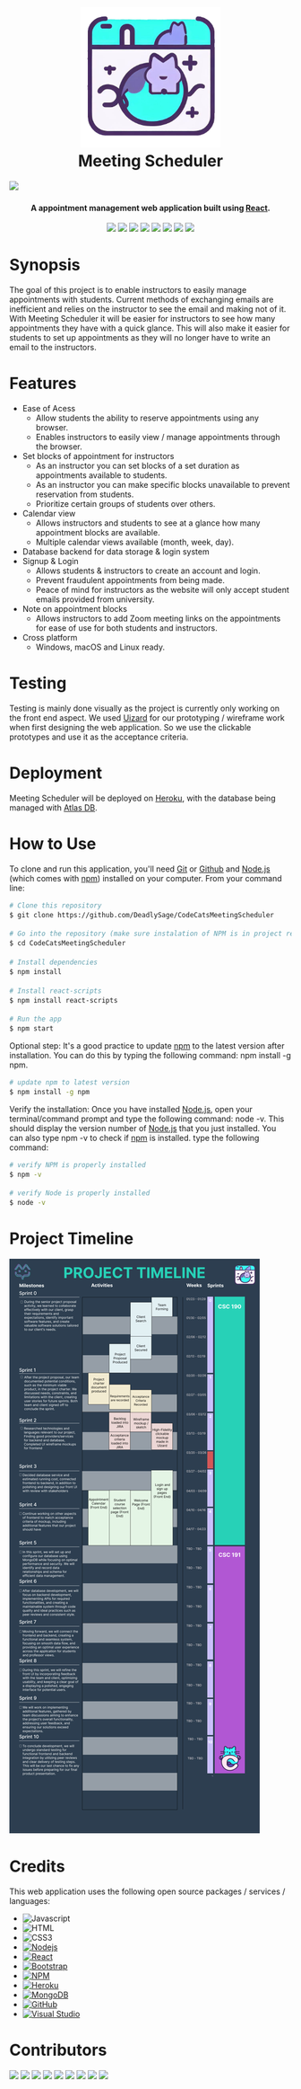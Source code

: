 <h1 align="center">
  <br>
  <a href="https://github.com/DeadlySage/CodeCatsMeetingScheduler"><img src="https://github.com/DeadlySage/CodeCatsMeetingScheduler/blob/main/public/project%20logo%20small%20border.png" alt="MeetingScheduler" width="250"></a>
  <br>
  Meeting Scheduler
  <br>
</h1>

![](https://github.com/DeadlySage/CodeCatsMeetingScheduler/blob/main/public/demo.gif)

<h4 align="center">A appointment management web application built using <a href="https://react.dev/" target="_blank">React</a>.</h4>

<p align="center">
  <a href= "#synopsis"><img src="https://img.shields.io/badge/Synopsis--ac67d1?style=for-the-badge&labelColor=2C3E50"></a> 
  <a href= "#features"><img src="https://img.shields.io/badge/Features--ac67d1?style=for-the-badge&labelColor=2C3E50"></a>
  <a href= "#testing"><img src="https://img.shields.io/badge/Testing--ac67d1?style=for-the-badge&labelColor=2C3E50"></a>
  <a href= "#deployment"><img src="https://img.shields.io/badge/Deployment--ac67d1?style=for-the-badge&labelColor=2C3E50"></a>
  <a href= "#how-to-use"><img src="https://img.shields.io/badge/How%20To%20Use--ac67d1?style=for-the-badge&labelColor=2C3E50"></a>
  <a href= "#project-timeline"><img src="https://img.shields.io/badge/Project%20Timeline--ac67d1?style=for-the-badge&labelColor=2C3E50"></a>
  <a href= "#credits"><img src="https://img.shields.io/badge/Credits--ac67d1?style=for-the-badge&labelColor=2C3E50"></a>
  <a href= "#contributors"><img src="https://img.shields.io/badge/Contributors--ac67d1?style=for-the-badge&labelColor=2C3E50"></a>
</p>


# Synopsis 

The goal of this project is to enable instructors to easily manage appointments with students. Current methods of exchanging emails are inefficient and relies on the instructor to see the email and making not of it. With Meeting Scheduler it will be easier for instructors to see how many appointments they have with a quick glance. This will also make it easier for students to set up appointments as they will no longer have to write an email to the instructors. 

# Features

* Ease of Acess
  - Allow students the ability to reserve appointments using any browser.
  - Enables instructors to easily view / manage appointments through the browser.
* Set blocks of appointment for instructors
  - As an instructor you can set blocks of a set duration as appointments available to students.
  - As an instructor you can make specific blocks unavailable to prevent reservation from students.
  - Prioritize certain groups of students over others.
* Calendar view
  - Allows instructors and students to see at a glance how many appointment blocks are available.
  - Multiple calendar views available (month, week, day).
* Database backend for data storage & login system
* Signup & Login
  - Allows students & instructors to create an account and login.
  - Prevent fraudulent appointments from being made.
  - Peace of mind for instructors as the website will only accept student emails provided from university. 
* Note on appointment blocks
  - Allows instructors to add Zoom meeting links on the appointments for ease of use for both students and instructors.
* Cross platform
  - Windows, macOS and Linux ready.

# Testing

Testing is mainly done visually as the project is currently only working on the front end aspect. We used [Uizard](https://uizard.io/) for our prototyping / wireframe work when first designing the web application. So we use the clickable prototypes and use it as the acceptance criteria. 

# Deployment

Meeting Scheduler will be deployed on [Heroku](https://www.heroku.com/), with the database being managed with [Atlas DB](https://www.mongodb.com/atlas/database).

# How to Use

To clone and run this application, you'll need [Git](https://git-scm.com) or [Github](https://github.com/) and [Node.js](https://nodejs.org/en/download/) (which comes with [npm](http://npmjs.com)) installed on your computer. From your command line:

```bash
# Clone this repository
$ git clone https://github.com/DeadlySage/CodeCatsMeetingScheduler

# Go into the repository (make sure instalation of NPM is in project repository)
$ cd CodeCatsMeetingScheduler

# Install dependencies
$ npm install

# Install react-scripts
$ npm install react-scripts

# Run the app
$ npm start

```

Optional step: It's a good practice to update [npm](http://npmjs.com) to the latest version after installation. You can do this by typing the following command: npm install -g npm.

```bash
# update npm to latest version
$ npm install -g npm

```

Verify the installation: Once you have installed [Node.js](https://nodejs.org/en), open your terminal/command prompt and type the following command: node -v. This should display the version number of [Node.js](https://nodejs.org/en) that you just installed. You can also type npm -v to check if [npm](http://npmjs.com) is installed. type the following command: 

```bash
# verify NPM is properly installed
$ npm -v

# verify Node is properly installed
$ node -v

```

# Project Timeline

![](https://github.com/DeadlySage/CodeCatsMeetingScheduler/blob/main/public/Project%20Timeline.jpg)

# Credits

This web application uses the following open source packages / services / languages:

- ![Javascript](https://img.shields.io/badge/Javascript-F0DB4F?style=for-the-badge&labelColor=black&logo=javascript&logoColor=F0DB4F)
- ![HTML](https://img.shields.io/badge/HTML5-E34F26?style=for-the-badge&logo=html5&logoColor=white)
- ![CSS3](https://img.shields.io/badge/CSS3-1572B6?style=for-the-badge&logo=css3&logoColor=white)
- [![Nodejs](https://img.shields.io/badge/Nodejs-3C873A?style=for-the-badge&labelColor=black&logo=node.js&logoColor=3C873A)](https://nodejs.org/en)
- [![React](https://img.shields.io/badge/-React-61DBFB?style=for-the-badge&labelColor=black&logo=react&logoColor=61DBFB)](https://react.dev/)
- [![Bootstrap](https://img.shields.io/badge/bootstrap-%23563D7C.svg?style=for-the-badge&logo=bootstrap&logoColor=white)](https://getbootstrap.com/)
- [![NPM](https://img.shields.io/badge/NPM-%23CB3837.svg?style=for-the-badge&logo=npm&logoColor=white)](https://www.npmjs.com/)
- [![Heroku](https://img.shields.io/badge/heroku-%23430098.svg?style=for-the-badge&logo=heroku&logoColor=white)](https://www.heroku.com/)
- [![MongoDB](https://img.shields.io/badge/MongoDB-4EA94B?style=for-the-badge&logo=mongodb&logoColor=white)](https://www.mongodb.com/atlas/database)
- [![GitHub](https://img.shields.io/badge/github-%23121011.svg?style=for-the-badge&logo=github&logoColor=white)](https://github.com/)
- [![Visual Studio](https://img.shields.io/badge/Visual%20Studio-5C2D91.svg?style=for-the-badge&logo=visual-studio&logoColor=white)](https://code.visualstudio.com/)

# Contributors

[![](https://img.shields.io/badge/Adrian%20Tandiono-DEV-cyan?style=for-the-badge&labelColor=2C3E50)](https://github.com/DeadlySage)
[![](https://img.shields.io/badge/Andrew%20Abella-DEV-cyan?style=for-the-badge&labelColor=2C3E50)](https://github.com/andrewabe1)
[![](https://img.shields.io/badge/Rick%20Ammann-DEV-cyan?style=for-the-badge&labelColor=2C3E50)](https://github.com/rickramen)
[![](https://img.shields.io/badge/Derrick%20Seals--Belton-DEV-cyan?style=for-the-badge&labelColor=2C3E50)](https://github.com/dseals0055)
[![](https://img.shields.io/badge/Lam%20Phan-DEV-cyan?style=for-the-badge&labelColor=2C3E50)](https://github.com/lamphancs)
[![](https://img.shields.io/badge/Nick%20Bailey-DEV-cyan?style=for-the-badge&labelColor=2C3E50)](https://github.com/bigboibailey)
[![](https://img.shields.io/badge/Jonathan%20Bui-DEV-cyan?style=for-the-badge&labelColor=2C3E50)](https://github.com/iubs)
[![](https://img.shields.io/badge/Michael%20Lawler-DEV-cyan?style=for-the-badge&labelColor=2C3E50)](https://github.com/lawz4)
[![](https://img.shields.io/badge/Albert%20Forbes-DEV-cyan?style=for-the-badge&labelColor=2C3E50)](https://github.com/Albies42)
